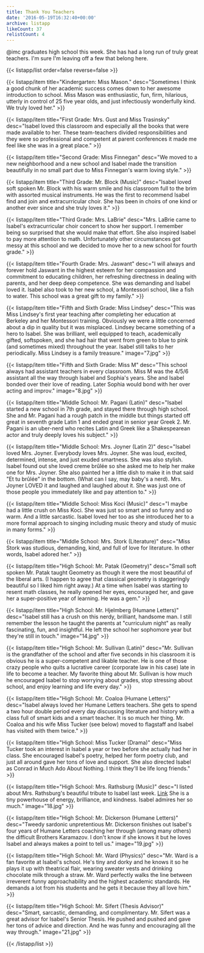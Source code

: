 ```yaml
---
title: Thank You Teachers
date: '2016-05-19T16:32:40+00:00'
archive: listapp
likeCount: 37
relistCount: 4
---
```


@imc graduates high school this week. She has had a long run of truly great teachers. I'm sure I'm leaving off a few that belong here.

<!--more-->

{{< listapp/list order=false reverse=false >}}

   {{< listapp/item title="Kindergarten: Miss Mason."
      desc="Sometimes I think a good chunk of her academic success comes down to her awesome introduction to school. Miss Mason was enthusiastic, fun, firm, hilarious, utterly in control of 25 five year olds, and just infectiously wonderfully kind. We truly loved her." >}}

   {{< listapp/item title="First Grade: Mrs. Gust and Miss Trasinsky"
      desc="Isabel loved this classroom and especially all the books that were made available to her. These team-teachers divided responsibilities and they were so professional and competent at parent conferences it made me feel like she was in a great place." >}}

   {{< listapp/item title="Second Grade: Miss Finnegan"
      desc="We moved to a new neighborhood and a new school and Isabel made the transition beautifully in no small part due to Miss Finnegan's warm loving style." >}}

   {{< listapp/item title="Third Grade: Mr. Block (Music)"
      desc="Isabel loved soft spoken Mr. Block with his warm smile and his classroom full to the brim with assorted musical instruments. He was the first to recommend Isabel find and join and extracurricular choir. She has been in choirs of one kind or another ever since and she truly loves it." >}}

   {{< listapp/item title="Third Grade: Mrs. LaBrie"
      desc="Mrs. LaBrie came to Isabel's extracurricular choir concert to show her support. I remember being so surprised that she would make that effort. She also inspired Isabel to pay more attention to math. Unfortunately other circumstances got messy at this school and we decided to move her to a new school for fourth grade." >}}

   {{< listapp/item title="Fourth Grade: Mrs. Jaswant"
      desc="I will always and forever hold Jaswant in the highest esteem for her compassion and commitment to educating children, her refreshing directness in dealing with parents, and her deep deep competence. She was demanding and Isabel loved it. Isabel also took to her new school, a Montessori school, like a fish to water. This school was a great gift to my family." >}}

   {{< listapp/item title="Fifth and Sixth Grade: Miss Lindsey"
      desc="This was Miss Lindsey's first year teaching after completing her education at Berkeley and her Montessori training. Obviously we were a little concerned about a dip in quality but it was misplaced. Lindsey became something of a hero to Isabel. She was brilliant, well equipped to teach, academically gifted, softspoken, and she had hair that went from green to blue to pink (and sometimes mixed) throughout the year. Isabel still talks to her periodically. Miss Lindsey is a family treasure."
      image="7.jpg" >}}

   {{< listapp/item title="Fifth and Sixth Grade: Miss M"
      desc="This school always had assistant teachers in every classroom. Miss M was the 4/5/6 assistant all the way through Isabel and Sophia's years. She and Isabel bonded over their love of reading. Later Sophia would bond with her over acting and improv."
      image="8.jpg" >}}

   {{< listapp/item title="Middle School: Mr. Pagani (Latin)"
      desc="Isabel started a new school in 7th grade, and stayed there through high school. She and Mr. Pagani had a rough patch in the middle but things started off great in seventh grade Latin 1 and ended great in senior year Greek 2. Mr. Pagani is an uber-nerd who recites Latin and Greek like a Shakespearean actor and truly deeply loves his subject." >}}

   {{< listapp/item title="Middle School: Mrs. Joyner (Latin 2)"
      desc="Isabel loved Mrs. Joyner. Everybody loves Mrs. Joyner. She was loud, excited, determined, intense, and just exuded smartness. She was also stylish. Isabel found out she loved creme brûlée so she asked me to help her make one for Mrs. Joyner. She also painted her a little dish to make it in that said \"Et tu brûlée\" in the bottom. (What can I say, may baby's a nerd). Mrs. Joyner LOVED it and laughed and laughed about it. She was just one of those people you immediately like and pay attention to." >}}

   {{< listapp/item title="Middle School: Miss Koci (Music)"
      desc="I maybe had a little crush on Miss Koci. She was just so smart and so funny and so warm. And a little sarcastic. Isabel loved her too as she introduced her to a more formal approach to singing including music theory and study of music in many forms." >}}

   {{< listapp/item title="Middle School: Mrs. Stork (Literature)"
      desc="Miss Stork was studious, demanding, kind, and full of love for literature. In other words, Isabel adored her." >}}

   {{< listapp/item title="High School: Mr. Patak (Geometry)"
      desc="Small soft spoken Mr. Patak taught Geometry as though it were the most beautiful of the liberal arts. (I happen to agree that classical geometry is staggeringly beautiful so I liked him right away.) At a time when Isabel was starting to resent math classes, he really opened her eyes, encouraged her, and gave her a super-positive year of learning. He was a gem." >}}

   {{< listapp/item title="High School: Mr. Hjelmberg (Humane Letters)"
      desc="Isabel still has a crush on this nerdy, brilliant, handsome man. I still remember the lesson he taught the parents at \"curriculum night\" as really fascinating, fun, and insightful. He left the school her sophomore year but they're still in touch."
      image="14.jpg" >}}

   {{< listapp/item title="High School: Mr. Sullivan (Latin)"
      desc="Mr. Sullivan is the grandfather of the school and after five seconds in his classroom it is obvious he is a super-competent and likable teacher. He is one of those crazy people who quits a lucrative career (corporate law in his case) late in life to become a teacher. My favorite thing about Mr. Sullivan is how much he encouraged Isabel to stop worrying about grades, stop stressing about school, and enjoy learning and life every day." >}}

   {{< listapp/item title="High School: Mr. Coaloa (Humane Letters)"
      desc="Isabel always loved her Humane Letters teachers. She gets to spend a two hour double period every day discussing literature and history with a class full of smart kids and a smart teacher. It is so much her thing. Mr. Coaloa and his wife Miss Tucker (see below) moved to flagstaff and Isabel has visited with them twice." >}}

   {{< listapp/item title="High School: Miss Tucker (Drama)"
      desc="Miss Tucker took an interest in Isabel a year or two before she actually had her in class. She encouraged Isabel's poetry, helped her form poetry club, and just all around gave her tons of love and support. She also directed Isabel as Conrad in Much Ado About Nothing. I think they'll be life long friends." >}}

   {{< listapp/item title="High School: Mrs. Rathsburg (Music)"
      desc="I listed about Mrs. Rathsburg's beautiful tribute to Isabel last week. [Link](https://li.st/l/4dxr7V7UjXbKZG5WhYIx6s) She is a tiny powerhouse of energy, brilliance, and kindness. Isabel admires her so much."
      image="18.jpg" >}}

   {{< listapp/item title="High School: Mr. Dickerson (Humane Letters)"
      desc="Tweedy sardonic unpretentious Mr. Dickerson finishes out Isabel's four years of Humane Letters coaching her through (among many others) the difficult Brothers Karamazov. I don't know if she knows it but he loves Isabel and always makes a point to tell us."
      image="19.jpg" >}}

   {{< listapp/item title="High School: Mr. Ward (Physics)"
      desc="Mr. Ward is a fan favorite at Isabel's school. He's tiny and dorky and he knows it so he plays it up with theatrical flair, wearing sweater vests and drinking chocolate milk through a straw. Mr. Ward perfectly walks the line between irreverent funny approachability and the highest academic standards. He demands a lot from his students and he gets it because they all love him." >}}

   {{< listapp/item title="High School: Mr. Sifert (Thesis Advisor)"
      desc="Smart, sarcastic, demanding, and complimentary. Mr. Sifert was a great advisor for Isabel's Senior Thesis. He pushed and pushed and gave her tons of advice and direction. And he was funny and encouraging all the way through."
      image="21.jpg" >}}

{{< /listapp/list >}}
